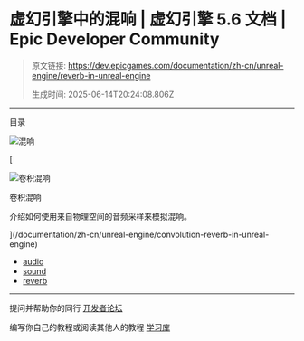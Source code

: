 # 虚幻引擎中的混响 | 虚幻引擎 5.6 文档 | Epic Developer Community

> 原文链接: https://dev.epicgames.com/documentation/zh-cn/unreal-engine/reverb-in-unreal-engine
> 
> 生成时间: 2025-06-14T20:24:08.806Z

---

目录

![混响](https://dev.epicgames.com/community/api/documentation/image/35bbe768-06f7-421b-afa4-98fb4b9d6c18?resizing_type=fill&width=1920&height=335)

[

![卷积混响](https://d1iv7db44yhgxn.cloudfront.net/documentation/images/b65bcbd5-86db-49d2-b32b-1a4c2404b204/topic-image.png)

卷积混响

介绍如何使用来自物理空间的音频采样来模拟混响。





](/documentation/zh-cn/unreal-engine/convolution-reverb-in-unreal-engine)

-   [audio](https://dev.epicgames.com/community/search?query=audio)
-   [sound](https://dev.epicgames.com/community/search?query=sound)
-   [reverb](https://dev.epicgames.com/community/search?query=reverb)

* * *

提问并帮助你的同行 [开发者论坛](https://forums.unrealengine.com/categories?tag=unreal-engine)

编写你自己的教程或阅读其他人的教程 [学习库](https://dev.epicgames.com/community/unreal-engine/learning)